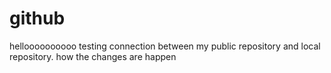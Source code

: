 # github
helloooooooooo
testing connection between my public repository and local repository.
how the changes are happen
